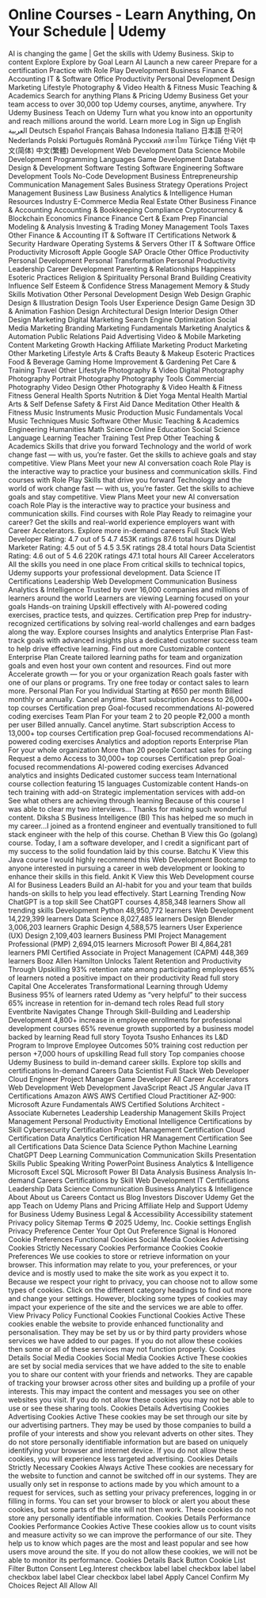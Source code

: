 # Online Courses - Learn Anything, On Your Schedule | Udemy

AI is changing the game
| Get the skills with Udemy Business.
Skip to content
Explore
Explore by Goal
Learn AI
Launch a new career
Prepare for a certification
Practice with Role Play
Development
Business
Finance & Accounting
IT & Software
Office Productivity
Personal Development
Design
Marketing
Lifestyle
Photography & Video
Health & Fitness
Music
Teaching & Academics
Search for anything
Plans & Pricing
Udemy Business
Get your team access to over 30,000 top Udemy courses, anytime, anywhere.
Try Udemy Business
Teach on Udemy
Turn what you know into an opportunity and reach millions around the world.
Learn more
Log in
Sign up
English
العربية
Deutsch
Español
Français
Bahasa Indonesia
Italiano
日本語
한국어
Nederlands
Polski
Português
Română
Русский
ภาษาไทย
Türkçe
Tiếng Việt
中文(简体)
中文(繁體)
Development
Web Development
Data Science
Mobile Development
Programming Languages
Game Development
Database Design & Development
Software Testing
Software Engineering
Software Development Tools
No-Code Development
Business
Entrepreneurship
Communication
Management
Sales
Business Strategy
Operations
Project Management
Business Law
Business Analytics & Intelligence
Human Resources
Industry
E-Commerce
Media
Real Estate
Other Business
Finance & Accounting
Accounting & Bookkeeping
Compliance
Cryptocurrency & Blockchain
Economics
Finance
Finance Cert & Exam Prep
Financial Modeling & Analysis
Investing & Trading
Money Management Tools
Taxes
Other Finance & Accounting
IT & Software
IT Certifications
Network & Security
Hardware
Operating Systems & Servers
Other IT & Software
Office Productivity
Microsoft
Apple
Google
SAP
Oracle
Other Office Productivity
Personal Development
Personal Transformation
Personal Productivity
Leadership
Career Development
Parenting & Relationships
Happiness
Esoteric Practices
Religion & Spirituality
Personal Brand Building
Creativity
Influence
Self Esteem & Confidence
Stress Management
Memory & Study Skills
Motivation
Other Personal Development
Design
Web Design
Graphic Design & Illustration
Design Tools
User Experience Design
Game Design
3D & Animation
Fashion Design
Architectural Design
Interior Design
Other Design
Marketing
Digital Marketing
Search Engine Optimization
Social Media Marketing
Branding
Marketing Fundamentals
Marketing Analytics & Automation
Public Relations
Paid Advertising
Video & Mobile Marketing
Content Marketing
Growth Hacking
Affiliate Marketing
Product Marketing
Other Marketing
Lifestyle
Arts & Crafts
Beauty & Makeup
Esoteric Practices
Food & Beverage
Gaming
Home Improvement & Gardening
Pet Care & Training
Travel
Other Lifestyle
Photography & Video
Digital Photography
Photography
Portrait Photography
Photography Tools
Commercial Photography
Video Design
Other Photography & Video
Health & Fitness
Fitness
General Health
Sports
Nutrition & Diet
Yoga
Mental Health
Martial Arts & Self Defense
Safety & First Aid
Dance
Meditation
Other Health & Fitness
Music
Instruments
Music Production
Music Fundamentals
Vocal
Music Techniques
Music Software
Other Music
Teaching & Academics
Engineering
Humanities
Math
Science
Online Education
Social Science
Language Learning
Teacher Training
Test Prep
Other Teaching & Academics
Skills that drive you forward
Technology and the world of work change fast — with us, you’re faster. Get the skills to achieve goals and stay competitive.
View Plans
Meet your new AI conversation coach
Role Play is the interactive way to practice your business and communication skills.
Find courses with Role Play
Skills that drive you forward
Technology and the world of work change fast — with us, you’re faster. Get the skills to achieve goals and stay competitive.
View Plans
Meet your new AI conversation coach
Role Play is the interactive way to practice your business and communication skills.
Find courses with Role Play
Ready to reimagine your career?
Get the skills and real-world experience employers want with Career Accelerators.
Explore more in-demand careers
Full Stack Web Developer
Rating: 4.7 out of 5
4.7
453K ratings
87.6 total hours
Digital Marketer
Rating: 4.5 out of 5
4.5
3.5K ratings
28.4 total hours
Data Scientist
Rating: 4.6 out of 5
4.6
220K ratings
47.1 total hours
All Career Accelerators
All the skills you need in one place
From critical skills to technical topics, Udemy supports your professional development.
Data Science
IT Certifications
Leadership
Web Development
Communication
Business Analytics & Intelligence
Trusted by over 16,000 companies and millions of learners around the world
Learners are viewing
Learning focused on your goals
Hands-on training
Upskill effectively with AI-powered coding exercises, practice tests, and quizzes.
Certification prep
Prep for industry-recognized certifications by solving real-world challenges and earn badges along the way.
Explore courses
Insights and analytics
Enterprise Plan
Fast-track goals with advanced insights plus a dedicated customer success team to help drive effective learning.
Find out more
Customizable content
Enterprise Plan
Create tailored learning paths for team and organization goals and even host your own content and resources.
Find out more
Accelerate growth — for you or your organization
Reach goals faster with one of our plans or programs. Try one free today or contact sales to learn more.
Personal Plan
For you
Individual
Starting at
₹650
per month
Billed monthly or annually. Cancel anytime.
Start subscription
Access to 26,000+ top courses
Certification prep
Goal-focused recommendations
AI-powered coding exercises
Team Plan
For your team
2 to 20 people
₹2,000 a month per user
Billed annually. Cancel anytime.
Start subscription
Access to 13,000+ top courses
Certification prep
Goal-focused recommendations
AI-powered coding exercises
Analytics and adoption reports
Enterprise Plan
For your whole organization
More than 20 people
Contact sales for pricing
Request a demo
Access to 30,000+ top courses
Certification prep
Goal-focused recommendations
AI-powered coding exercises
Advanced analytics and insights
Dedicated customer success team
International course collection featuring 15 languages
Customizable content
Hands-on tech training with add-on
Strategic implementation services with add-on
See what others are achieving through learning
Because of this course I was able to clear my two interviews... Thanks for making such wonderful content.
Diksha S
Business Intelligence (BI)
This has helped me so much in my career...I joined as a frontend engineer and eventually transitioned to full stack engineer with the help of this course.
Chethan B
View this Go (golang) course.
Today, I am a software developer, and I credit a significant part of my success to the solid foundation laid by this course.
Batchu K
View this Java course
I would highly recommend this Web Development Bootcamp to anyone interested in pursuing a career in web development or looking to enhance their skills in this field.
Ankit K
View this Web Development course
AI for Business Leaders
Build an AI-habit for you and your team that builds hands-on skills to help you lead effectively.
Start Learning
Trending Now
ChatGPT is a top skill
See ChatGPT courses
4,858,348 learners
Show all trending skills
Development
Python
48,950,772 learners
Web Development
14,229,399 learners
Data Science
8,027,485 learners
Design
Blender
3,006,203 learners
Graphic Design
4,588,575 learners
User Experience (UX) Design
2,109,403 learners
Business
PMI Project Management Professional (PMP)
2,694,015 learners
Microsoft Power BI
4,864,281 learners
PMI Certified Associate in Project Management (CAPM)
448,369 learners
Booz Allen Hamilton Unlocks Talent Retention and Productivity Through Upskilling
93%
retention rate among participating employees
65%
of learners noted a positive impact on their productivity
Read full story
Capital One Accelerates Transformational Learning through Udemy Business
95%
of learners rated Udemy as “very helpful” to their success
65%
increase in retention for in-demand tech roles
Read full story
Eventbrite Navigates Change Through Skill-Building and Leadership Development
4,800+
increase in employee enrollments for professional development courses
65%
revenue growth supported by a business model backed by learning
Read full story
Toyota Tsusho Enhances its L&D Program to Improve Employee Outcomes
50%
training cost reduction per person
+7,000
hours of upskilling
Read full story
Top companies choose
Udemy Business
to build in-demand career skills.
Explore top skills and certifications
In-demand Careers
Data Scientist
Full Stack Web Developer
Cloud Engineer
Project Manager
Game Developer
All Career Accelerators
Web Development
Web Development
JavaScript
React JS
Angular
Java
IT Certifications
Amazon AWS
AWS Certified Cloud Practitioner
AZ-900: Microsoft Azure Fundamentals
AWS Certified Solutions Architect - Associate
Kubernetes
Leadership
Leadership
Management Skills
Project Management
Personal Productivity
Emotional Intelligence
Certifications by Skill
Cybersecurity Certification
Project Management Certification
Cloud Certification
Data Analytics Certification
HR Management Certification
See all Certifications
Data Science
Data Science
Python
Machine Learning
ChatGPT
Deep Learning
Communication
Communication Skills
Presentation Skills
Public Speaking
Writing
PowerPoint
Business Analytics & Intelligence
Microsoft Excel
SQL
Microsoft Power BI
Data Analysis
Business Analysis
In-demand Careers
Certifications by Skill
Web Development
IT Certifications
Leadership
Data Science
Communication
Business Analytics & Intelligence
About
About us
Careers
Contact us
Blog
Investors
Discover Udemy
Get the app
Teach on Udemy
Plans and Pricing
Affiliate
Help and Support
Udemy for Business
Udemy Business
Legal & Accessibility
Accessibility statement
Privacy policy
Sitemap
Terms
© 2025 Udemy, Inc.
Cookie settings
English
Privacy Preference Center
Your Opt Out Preference Signal is Honored
Cookie Preferences
Functional Cookies
Social Media Cookies
Advertising Cookies
Strictly Necessary Cookies
Performance Cookies
Cookie Preferences
We use cookies to store or retrieve information on your browser. This information may relate to you, your preferences, or your device and is mostly used to make the site work as you expect it to. Because we respect your right to privacy, you can choose not to allow some types of cookies. Click on the different category headings to find out more and change your settings. However, blocking some types of cookies may impact your experience of the site and the services we are able to offer.
View Privacy Policy
Functional Cookies
Functional Cookies
Active
These cookies enable the website to provide enhanced functionality and personalisation. They may be set by us or by third party providers whose services we have added to our pages. If you do not allow these cookies then some or all of these services may not function properly.
Cookies Details‎
Social Media Cookies
Social Media Cookies
Active
These cookies are set by social media services that we have added to the site to enable you to share our content with your friends and networks. They are capable of tracking your browser across other sites and building up a profile of your interests. This may impact the content and messages you see on other websites you visit. If you do not allow these cookies you may not be able to use or see these sharing tools.
Cookies Details‎
Advertising Cookies
Advertising Cookies
Active
These cookies may be set through our site by our advertising partners. They may be used by those companies to build a profile of your interests and show you relevant adverts on other sites. They do not store personally identifiable information but are based on uniquely identifying your browser and internet device. If you do not allow these cookies, you will experience less targeted advertising.
Cookies Details‎
Strictly Necessary Cookies
Always Active
These cookies are necessary for the website to function and cannot be switched off in our systems. They are usually only set in response to actions made by you which amount to a request for services, such as setting your privacy preferences, logging in or filling in forms. You can set your browser to block or alert you about these cookies, but some parts of the site will not then work. These cookies do not store any personally identifiable information.
Cookies Details‎
Performance Cookies
Performance Cookies
Active
These cookies allow us to count visits and measure activity so we can improve the performance of our site. They help us to know which pages are the most and least popular and see how users move around the site. If you do not allow these cookies, we will not be able to monitor its performance.
Cookies Details‎
Back Button
Cookie List
Filter Button
Consent
Leg.Interest
checkbox label
label
checkbox label
label
checkbox label
label
Clear
checkbox label
label
Apply
Cancel
Confirm My Choices
Reject All
Allow All